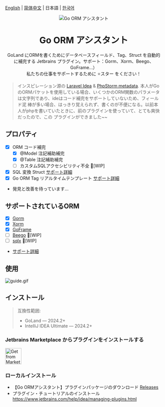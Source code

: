 [English](./README.md) | [简体中文](./README-zh_CN.md) | 日本語 | [한국어](./README-ko_KR.md)

<div align="center">
    <img src="./src/main/resources/icons/icon64x64.svg" alt="Go ORM アシスタント"/>
    <h1 align="center">Go ORM アシスタント</h1>
</div>

<p align="center">GoLand にORMを書くためにデータベースフィールド、Tag、Struct を自動的に補完する Jetbrains プラグイン。サポート：Gorm、Xorm、Beego、GoFrame...）<br>私たちの仕事をサポートするために ⭐️スター をください！</p>

> インスピレーション源の  [Laravel Idea](https://plugins.jetbrains.com/plugin/13441-laravel-idea) &
> [PhpStorm metadata](https://www.jetbrains.com/help/phpstorm/ide-advanced-metadata.html).
> 本人がGoのORMパケットを使用している場合、いくつかのORM関数のパラメータは文字列であり、ideはコード補完をサポートしていないため、フィールド泥
> 棒が多い場合、はっきり覚えられず、書くのが不便になる。以前本人がphpを書いていたときに、前のプラグインを使っていて、とても爽快だったので、この
> プラグインができました~~

## プロパティ

- [x] ORM コード補完
    - [x] @Model 注記補助補完
    - [x] @Table 注記補助補完
    - [ ] カスタムSQLアクセシビリティ不全 🚧[WIP]
- [x] SQL 変換 Struct [サポート詳細](./SUPPORTED.md#supported-sql-to-struct-conversion)
- [x] Go ORM Tag リアルタイムテンプレート [サポート詳細](./SUPPORTED.md#supported-orm-tags-live-template)
- 発見と改善を待っています...

## サポートされているORM

- [x] [Gorm](https://github.com/go-gorm/gorm)
- [x] [Xorm](https://gitea.com/xorm/xorm)
- [x] [GoFrame](https://github.com/gogf/gf)
- [ ] [Beego](https://github.com/beego/beego) 🚧[WIP]
- [ ] [sqlx](https://github.com/jmoiron/sqlx) 🚧[WIP]
- [サポート詳細](./SUPPORTED.md)

## 使用

![guide.gif](assets%2Fguide.gif)

## インストール

> 互換性範囲:
> - GoLand — 2024.2+
> - IntelliJ IDEA Ultimate — 2024.2+

### Jetbrains Marketplace からプラグインをインストールする

<a href="https://plugins.jetbrains.com/plugin/22173-go-orm-helper" target="_blank">
    <img src="./assets/installation_button.svg" height="52" alt="Get from Marketplace" title="Get from Marketplace">
</a>

### ローカルインストール

- 【Go ORMアシスタント】プラグインパッケージのダウンロード [Releases](https://github.com/maiqingqiang/go-orm-helper/releases)
- プラグイン・チュートリアルのインストール https://www.jetbrains.com/help/idea/managing-plugins.html